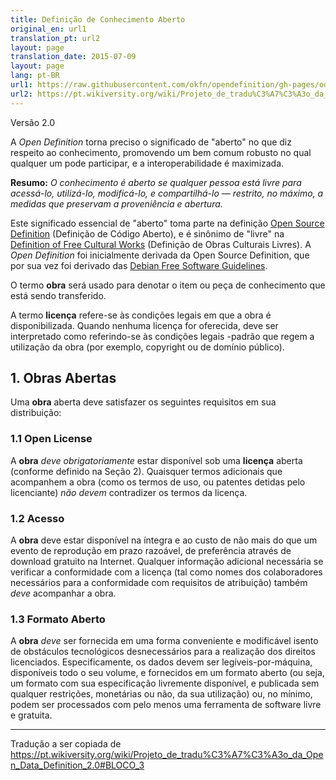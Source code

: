 ```yaml
---
title: Definição de Conhecimento Aberto
original_en: url1
translation_pt: url2
layout: page
translation_date: 2015-07-09
layout: page
lang: pt-BR
url1: https://raw.githubusercontent.com/okfn/opendefinition/gh-pages/od/index.markdown
url2: https://pt.wikiversity.org/wiki/Projeto_de_tradu%C3%A7%C3%A3o_da_Open_Data_Definition_2.0
---
```


Versão 2.0

A *Open Definition* torna preciso o significado de "aberto" no que diz respeito ao conhecimento, promovendo um bem comum robusto no qual qualquer um pode participar, e a interoperabilidade é maximizada.

**Resumo:** *O conhecimento é aberto se qualquer pessoa está livre para acessá-lo, utilizá-lo, modificá-lo, e compartilhá-lo — restrito, no máximo, a medidas que preservam a proveniência e abertura.*

Este significado essencial de "aberto" toma parte na definição [Open Source Definition](http://www.opensource.org/docs/osd) (Definição de Código Aberto), e é sinônimo de "livre" na [Definition of Free Cultural Works](http://freedomdefined.org) (Definição de Obras Culturais Livres). A *Open Definition* foi inicialmente derivada da Open Source Definition, que por sua vez foi derivado das [Debian Free Software Guidelines](http://www.debian.org/social_contract).

O termo **obra** será usado para denotar o item ou peça de conhecimento que está sendo transferido.

A termo **licença** refere-se às condições legais em que a obra é disponibilizada. Quando nenhuma licença for oferecida, deve ser interpretado como referindo-se às condições legais -padrão que regem a utilização da obra (por exemplo, copyright ou de domínio público).

## 1. Obras Abertas

Uma **obra** aberta deve satisfazer os seguintes requisitos em sua distribuição:

### 1.1 Open License

A **obra** _deve obrigatoriamente_ estar disponível sob uma **licença** aberta (conforme definido na Seção 2). 
Quaisquer termos adicionais que acompanhem a obra (como os termos de uso, ou patentes detidas pelo licenciante) *não devem*
contradizer os termos da licença.


### 1.2 Acesso

A **obra** deve estar disponível na íntegra e ao custo de não mais do que um evento de reprodução em prazo razoável, 
de preferência através de download gratuito na Internet. 
Qualquer informação adicional necessária se verificar a conformidade com a licença (tal como nomes dos 
colaboradores necessários para a conformidade com requisitos de atribuição) também *deve* acompanhar a obra.

### 1.3 Formato Aberto

A **obra** *deve* ser fornecida em uma forma conveniente e modificável isento de 
obstáculos tecnológicos desnecessários para a realização dos direitos licenciados. 
Especificamente, os dados devem ser legíveis-por-máquina, disponíveis todo o seu volume, 
e fornecidos em um formato aberto (ou seja, um formato com sua especificação livremente disponível, 
e publicada sem qualquer restrições, monetárias ou não, da sua utilização) ou, no mínimo, 
podem ser processados ​​com pelo menos uma ferramenta de software livre e gratuita.

---------

Tradução a ser copiada de https://pt.wikiversity.org/wiki/Projeto_de_tradu%C3%A7%C3%A3o_da_Open_Data_Definition_2.0#BLOCO_3
